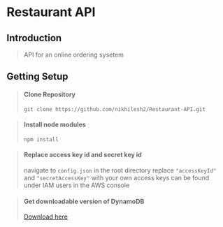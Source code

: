 # Restaurant API

## Introduction

> API for an online ordering sysetem

## Getting Setup

> #### Clone Repository 
>  ``git clone https://github.com/nikhilesh2/Restaurant-API.git``


> #### Install node modules
> ``npm install``

> #### Replace access key id and secret key id
> 	navigate to ``config.json`` in the root directory
> 	replace ``"accessKeyId"`` and ``"secretAccessKey"`` with your own
> 	access keys can be found under IAM users in the AWS console


>#### Get downloadable version of DynamoDB
>[Download here](https://docs.aws.amazon.com/amazondynamodb/latest/developerguide/DynamoDBLocal.html#DynamoDBLocal.DownloadingAndRunning)
